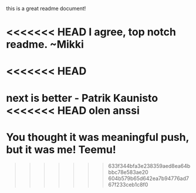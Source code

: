 this is a great readme document!

<<<<<<< HEAD
I agree, top notch readme. ~Mikki
=======
<<<<<<< HEAD
=======
next is better - Patrik Kaunisto
<<<<<<< HEAD
olen anssi
=======
# You thought it was meaningful push, but it was me! Teemu!
>>>>>>> 633f344bfa3e238359aed8ea64bbbc78e583ae20
>>>>>>> 604b579b65d642ea7b94776ad767f233ceb1c8f0
